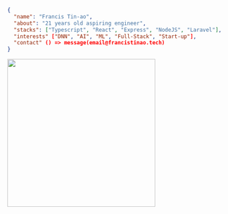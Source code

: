 ```json
{
  "name": "Francis Tin-ao",
  "about": "21 years old aspiring engineer",
  "stacks": ["Typescript", "React", "Express", "NodeJS", "Laravel"],
  "interests" ["DNN", "AI", "ML", "Full-Stack", "Start-up"],
  "contact" () => message(email@francistinao.tech)
}
```
<div style="display: flex">
  <div>
     <div align="left">
        <img width="336" src="https://github-readme-stats.vercel.app/api/top-langs/?username=qarudafxz&theme=dark&layout=compact&hide_border=true" />
     </div>
  </div>
</div>
  
